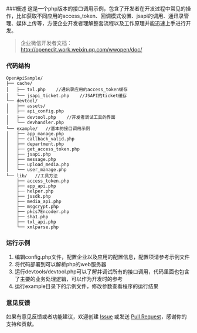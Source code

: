 ###概述
这是一个php版本的接口调用示例，包含了开发者在开发过程中常见的操作，比如获取不同应用的access_token、回调模式设置、jsapi的调用、通讯录管理、媒体上传等，方便企业开发者理解整套流程以及工作原理并能迅速上手进行开发。
> 企业微信开发者文档：http://openedit.work.weixin.qq.com/wwopen/doc/

### 代码结构
```
OpenApiSample/
├── cache/       
│   ├── txl.php    //通讯录应用的access_token缓存        
│   └── jsapi_ticket.php    //JSAPI的ticket缓存
└── devtool/    
│   ├── assets/   
│   ├── api_config.php    
│   ├── devtool.php    //开发者调试工具的界面
│   └── devhandler.php   
└── example/   //基本的接口调用示例
│   ├── app_manage.php   
│   ├── callback_valid.php  
│   ├── department.php   
│   ├── get_access_token.php  
│   ├── jsapi.php    
│   ├── message.php  
│   ├── upload_media.php 
│   └── user_manage.php  
└── lib/   //工具方法
    ├── access_token.php   
    ├── app_api.php    
    ├── helper.php    
    ├── jssdk.php    
    ├── media_api.php  
    ├── msgcrypt.php 
    ├── pkcs7Encoder.php 
    ├── sha1.php 
    ├── txl_api.php
    └── xmlparse.php
```
### 运行示例

 1. 编辑config.php文件，配置企业以及应用的配置信息，配置项请参考示例文件 
 2. 将代码部署到可以解析php的web服务器
 3. 运行devtools/devtool.php可以了解并调试所有的接口调用，代码里面也包含了主要的业务处理逻辑，可以作为开发时的参考
 4. 运行example目录下的示例文件，修改参数查看程序的运行结果

### 意见反馈

如果有意见反馈或者功能建议，欢迎创建 [Issue](https://github.com/wxwork/OpenApiSample/issues) 或发送 [Pull Request](https://github.com/wxwork/OpenApiSample/pulls)，感谢你的支持和贡献。

